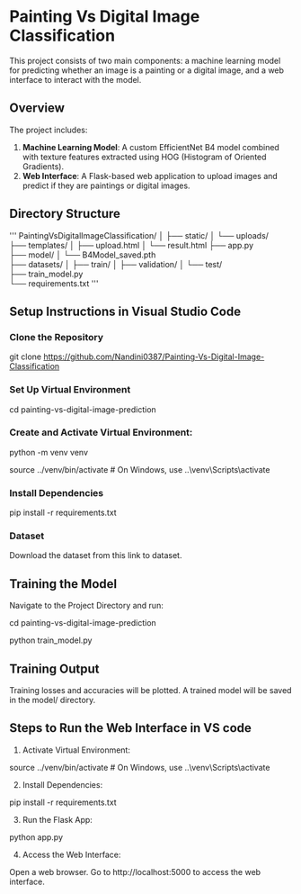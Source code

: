 # Painting Vs Digital Image Classification

This project consists of two main components: a machine learning model for predicting whether an image is a painting or a digital image, and a web interface to interact with the model.


## Overview

The project includes:
1. **Machine Learning Model**: A custom EfficientNet B4 model combined with texture features extracted using HOG (Histogram of Oriented Gradients).
2. **Web Interface**: A Flask-based web application to upload images and predict if they are paintings or digital images.

## Directory Structure
'''
PaintingVsDigitalImageClassification/
│
├── static/
│   └── uploads/  
├── templates/
│   ├── upload.html
│   └── result.html
├── app.py  
├── model/
│   └── B4Model_saved.pth  
├── datasets/
│   ├── train/ 
│   ├── validation/ 
│   └── test/  
├── train_model.py   
└── requirements.txt 
'''
## Setup Instructions in Visual Studio Code

### Clone the Repository

git clone https://github.com/Nandini0387/Painting-Vs-Digital-Image-Classification


### Set Up Virtual Environment

cd painting-vs-digital-image-prediction


### Create and Activate Virtual Environment:

python -m venv venv

source ../venv/bin/activate  # On Windows, use ..\venv\Scripts\activate

### Install Dependencies

pip install -r requirements.txt

### Dataset

Download the dataset from this link to dataset.

## Training the Model
Navigate to the Project Directory and run:

cd painting-vs-digital-image-prediction 

python train_model.py

## Training Output
Training losses and accuracies will be plotted.
A trained model will be saved in the model/ directory.

## Steps to Run the Web Interface in VS code
1. Activate Virtual Environment:

  source ../venv/bin/activate  # On Windows, use ..\venv\Scripts\activate

2. Install Dependencies:

  pip install -r requirements.txt

3. Run the Flask App:

  python app.py

4. Access the Web Interface:

  Open a web browser.
  Go to http://localhost:5000 to access the web interface.
